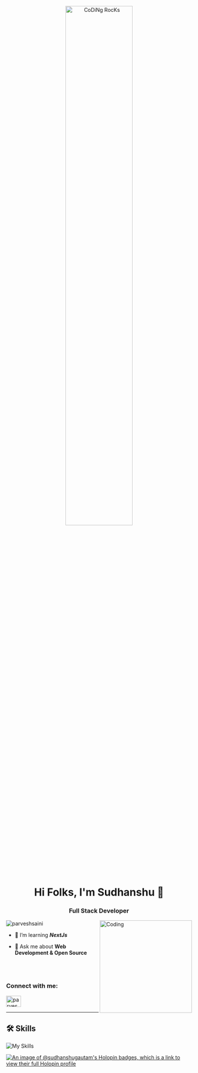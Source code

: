 <div align="center" width="50">

<img src="https://github.com/SP-XD/SP-XD/blob/main/images/dev-working_rounded.gif?raw=true" href="https://github.com/sudhanshugautam2911" alt="CoDiNg RocKs"  width="60%"/><br> 
  
</div>
<h1 align="center">Hi Folks, I'm Sudhanshu 🎈</h1>
<h3 align="center">Full Stack Developer</h3>
<img align="right" alt="Coding" width="250"  src="https://media4.giphy.com/media/R03zWv5p1oNSQd91EP/giphy.gif?cid=ecf05e47x82q65pxl2z77hxs1914obz3qtvtle3hxal70ggn&ep=v1_gifs_search&rid=giphy.gif&ct=g">


<p align="left"> <img src="https://komarev.com/ghpvc/?username=sudhanshugautam2911&label=Profile%20views&color=blueviolet&style=for-the-badge" alt="parveshsaini" /> </p>


- 🌱 I’m learning ***NextJs***

- 💬 Ask me about **Web Development & Open Source**

<br>
<br>

<h3 align="left">Connect with me:</h3>
<p align="left">
<a href="https://linkedin.com/in/sudhanshu-gautam" target="blank"><img align="center" src="https://raw.githubusercontent.com/rahuldkjain/github-profile-readme-generator/master/src/images/icons/Social/linked-in-alt.svg" alt="parvesh-saini-a5345a229" height="30" width="40" /></a>
</p>

<hr>

## 🛠 Skills
![My Skills](https://skillicons.dev/icons?i=react,docker,typescript,js,html,css,cpp,tailwind,firebase,nodejs,express,mongodb,git,photoshop,figma)



[![An image of @sudhanshugautam's Holopin badges, which is a link to view their full Holopin profile](https://holopin.me/sudhanshugautam)](https://holopin.io/@sudhanshugautam)

